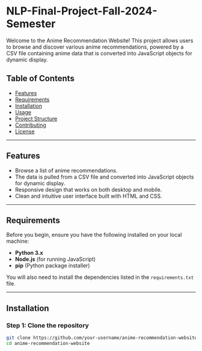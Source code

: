# NLP-Final-Project-Fall-2024-Semester

Welcome to the Anime Recommendation Website! This project allows users to browse and discover various anime recommendations, powered by a CSV file containing anime data that is converted into JavaScript objects for dynamic display.

## **Table of Contents**

- [Features](#features)
- [Requirements](#requirements)
- [Installation](#installation)
- [Usage](#usage)
- [Project Structure](#project-structure)
- [Contributing](#contributing)
- [License](#license)

---

## **Features**

- Browse a list of anime recommendations.
- The data is pulled from a CSV file and converted into JavaScript objects for dynamic display.
- Responsive design that works on both desktop and mobile.
- Clean and intuitive user interface built with HTML and CSS.

---

## **Requirements**

Before you begin, ensure you have the following installed on your local machine:

- **Python 3.x**  
- **Node.js** (for running JavaScript)
- **pip** (Python package installer)

You will also need to install the dependencies listed in the `requirements.txt` file.

---

## **Installation**

### **Step 1: Clone the repository**

```bash
git clone https://github.com/your-username/anime-recommendation-website.git
cd anime-recommendation-website
